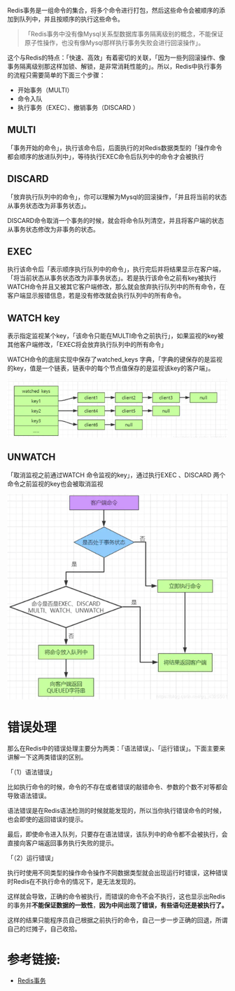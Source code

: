 Redis事务是一组命令的集合，将多个命令进行打包，然后这些命令会被顺序的添加到队列中，并且按顺序的执行这些命令。

> 「Redis事务中没有像Mysql关系型数据库事务隔离级别的概念，不能保证原子性操作，也没有像Mysql那样执行事务失败会进行回滚操作」。

这个与Redis的特点：「快速、高效」有着密切的关联，「因为一些列回滚操作、像事务隔离级别那这样加锁、解锁，是非常消耗性能的」。所以，Redis中执行事务的流程只需要简单的下面三个步骤：

- 开始事务（MULTI）
- 命令入队
- 执行事务（EXEC）、撤销事务（DISCARD ）


## MULTI
「事务开始的命令」，执行该命令后，后面执行的对Redis数据类型的「操作命令都会顺序的放进队列中」，等待执行EXEC命令后队列中的命令才会被执行


## DISCARD
「放弃执行队列中的命令」，你可以理解为Mysql的回滚操作，「并且将当前的状态从事务状态改为非事务状态」。

DISCARD命令取消一个事务的时候，就会将命令队列清空，并且将客户端的状态从事务状态修改为非事务的状态。


## EXEC
执行该命令后「表示顺序执行队列中的命令」，执行完后并将结果显示在客户端，「将当前状态从事务状态改为非事务状态」。若是执行该命令之前有key被执行WATCH命令并且又被其它客户端修改，那么就会放弃执行队列中的所有命令，在客户端显示报错信息，若是没有修改就会执行队列中的所有命令。


## WATCH key
表示指定监视某个key，「该命令只能在MULTI命令之前执行」，如果监视的key被其他客户端修改，「EXEC将会放弃执行队列中的所有命令」

WATCH命令的底层实现中保存了watched_keys 字典，「字典的键保存的是监视的key，值是一个链表，链表中的每个节点值保存的是监视该key的客户端」。

![](.事务_images/b51f9a27.png)

## UNWATCH
「取消监视之前通过WATCH 命令监视的key」，通过执行EXEC 、DISCARD 两个命令之前监视的key也会被取消监视

![](.事务_images/7eeb7b43.png)

# 错误处理

那么在Redis中的错误处理主要分为两类：「语法错误」、「运行错误」。下面主要来讲解一下这两类错误的区别。

「（1）语法错误」

比如执行命令的时候，命令的不存在或者错误的敲错命令、参数的个数不对等都会导致语法错误。

语法错误是在Redis语法检测的时候就能发现的，所以当你执行错误命令的时候，也会即使的返回错误的提示。

最后，即使命令进入队列，只要存在语法错误，该队列中的命令都不会被执行，会直接向客户端返回事务执行失败的提示。

「（2）运行错误」

执行时使用不同类型的操作命令操作不同数据类型就会出现运行时错误，这种错误时Redis在不执行命令的情况下，是无法发现的。

这样就会导致，正确的命令被执行，而错误的命令不会不执行，这也显示出Redis的事务并**不能保证数据的一致性**，**因为中间出现了错误，有些语句还是被执行了。**

这样的结果只能程序员自己根据之前执行的命令，自己一步一步正确的回退，所谓自己的烂摊子，自己收拾。

# 参考链接:
- [Redis事务](https://juejin.im/post/5f0054346fb9a07e9d60362c)

